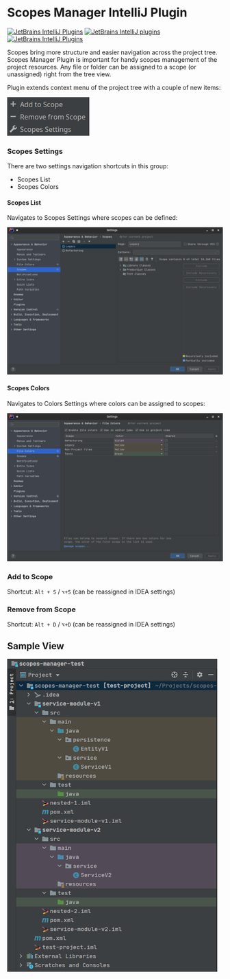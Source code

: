 # Scopes Manager IntelliJ Plugin

[![JetBrains IntelliJ Plugins](https://img.shields.io/jetbrains/plugin/v/14987-scopes-manager)](https://plugins.jetbrains.com/plugin/14987-scopes-manager)
[![JetBrains IntelliJ plugins](https://img.shields.io/jetbrains/plugin/d/14987-scopes-manager)](https://plugins.jetbrains.com/plugin/14987-scopes-manager)
[![JetBrains IntelliJ Plugins](https://img.shields.io/jetbrains/plugin/r/rating/14987-scopes-manager)](https://plugins.jetbrains.com/plugin/14987-scopes-manager)

Scopes bring more structure and easier navigation across the project tree. 
Scopes Manager Plugin is important for handy scopes management of the project resources.
Any file or folder can be assigned to a scope (or unassigned) right from the tree view.

Plugin extends context menu of the project tree with a couple of new items:

![context menu](./docs/menu-items.png)

### Scopes Settings

There are two settings navigation shortcuts in this group:
* Scopes List
* Scopes Colors

#### Scopes List

Navigates to Scopes Settings where scopes can be defined:

![scopes list](./docs/scopes-configuration.png)

#### Scopes Colors

Navigates to Colors Settings where colors can be assigned to scopes:

![scopes list](./docs/colors-configuration.png)

### Add to Scope

Shortcut: `Alt + S` / `⌥+S` (can be reassigned in IDEA settings)

### Remove from Scope

Shortcut: `Alt + D` / `⌥+D` (can be reassigned in IDEA settings)

## Sample View

![legacy scope](docs/assigned-scopes.png)

